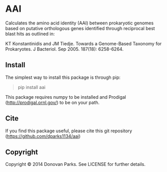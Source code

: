 # AAI

Calculates the amino acid identity (AAI) between prokaryotic genomes based on putative orthologous genes identified through reciprocal best blast hits as outlined in:

KT Konstantinidis and JM Tiedje. Towards a Genome-Based Taxonomy for Prokaryotes. J Bacteriol. Sep 2005. 187(18): 6258-6264.

## Install

The simplest way to install this package is through pip:
> pip install aai

This package requires numpy to be installed and Prodigal (http://prodigal.ornl.gov/) to be on your path.

## Cite

If you find this package useful, please cite this git repository (https://github.com/dparks1134/aai)

## Copyright

Copyright © 2014 Donovan Parks. See LICENSE for further details.
